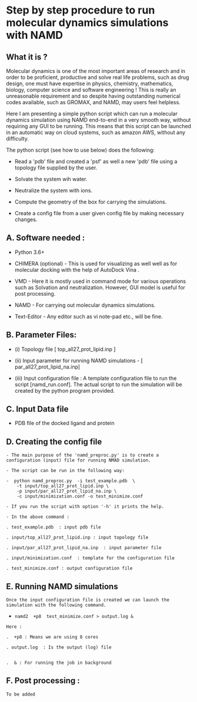 # Step by step procedure to run molecular dynamics simulations with NAMD 

## What it is ?

  Molecular dynamics is one of the most important areas of research and in order to be proficient,
  productive and solve real life problems, such as drug design, one must have expertise in 
  physics, chemistry, mathematics, biology, computer science and software engineering !
  This is really an unreasonable requirement and so despite having outstanding numerical codes
  available, such as GROMAX, and NAMD, may users feel helpless.

  Here I am presenting a simple python script which can run a molecular dynamics simulation 
  using NAMD end-to-end in a very smooth way, without requiring any GUI to be running.
  This means that this script can be launched in an automatic way on cloud systems,
  such as amazon AWS, without any difficulty.

  The python script (see how to use below) does the following:

  - Read a 'pdb' file and created a 'psf' as well a new 'pdb' file using a topology file
    supplied by the user.

  - Solvate the system wih water.

  - Neutralize the system with ions.

  - Compute the geometry of the box for carrying the simulations.

  - Create a config file from a user given config file by making necessary changes.

  

  
##  A. Software needed :

  - Python 3.6+

  - CHIMERA (optional)  - This is used for visualizing as well well as for molecular 
     docking with the help of AutoDock Vina .

  - VMD - Here  it is mostly used in  command mode for  various operations such as  Solvation
    and neutralization. However, GUI model is useful for post processing.
 
  - NAMD - For carrying out molecular dynamics simulations.

  - Text-Editor - Any  editor such as vi note-pad etc., will be fine.


##  B. Parameter Files:  

  - (i) Topology file [ top_all27_prot_lipid.inp ]

  - (ii) Input parameter for running NAMD simulations - [ par_all27_prot_lipid_na.inp]

  - (iii) Input configuration file : A template  configuration file to run the script [namd_run.conf].
     The actual script to run the simulation will be created by the python program provided.  


##  C. Input Data file 

  - PDB file of the docked ligand and protein 


##  D. Creating the config file 

    - The main purpose of the 'namd_preproc.py' is to create a configuration (input) file for running NMAD simulation.

    - The script can be run in the following way:

    -  python namd_preproc.py  -i test_example.pdb  \
        -t input/top_all27_prot_lipid.inp \
        -p input/par_all27_prot_lipid_na.inp \
        -c input/minimization.conf -o test_minimize.conf 
    
    - If you run the script with option '-h' it prints the help.

    - In the above command :
  
    . test_example.pdb  : input pdb file

    . input/top_all27_prot_lipid.inp : input topology file
    
    . input/par_all27_prot_lipid_na.inp  : input parameter file

    . input/minimization.conf  : template for the configuration file

    . test_minimize.conf : output configuration file 

## E. Running NAMD simulations 
 
    Once the input configuration file is created we can launch the simulation with the following command.

   - ` namd2  +p8  test_minimize.conf > output.log & `

    Here :

    .  +p8 : Means we are using 8 cores 

    . output.log  : Is the output (log) file 


    .  & : For running the job in background 

## F. Post processing : 

    To be added 
